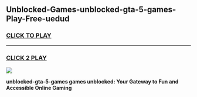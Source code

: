 
## Unblocked-Games-unblocked-gta-5-games-Play-Free-uedud
<h3>
<a href="https://premium76.site?title=unblocked-gta-5-games&ref=10A">CLICK TO PLAY</a></h3>
<hr>

<h3>
<a href="https://premium76.site?title=unblocked-gta-5-games&ref=10A">CLICK 2 PLAY</a>
  
</h3>

<a href="https://premium76.site?title=unblocked-gta-5-games&ref=10A"><img src="https://clearcache.store/games.png"></a>


**unblocked-gta-5-games games unblocked: Your Gateway to Fun and Accessible Online Gaming**

